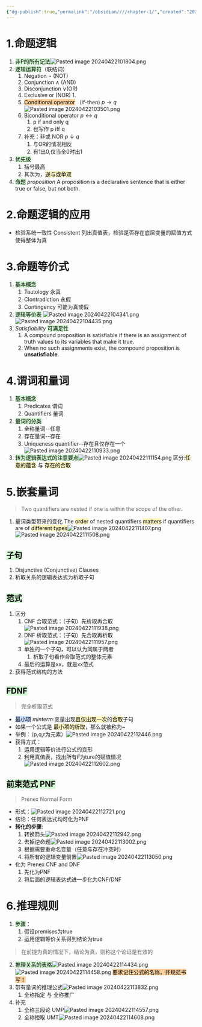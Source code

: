 ```yaml
---
{"dg-publish":true,"permalink":"/obsidian////chapter-1/","created":"2024-04-22T10:15:02.053+08:00","updated":"2024-09-08T15:25:05.504+08:00"}
---
```


# 1.命题逻辑
1. <mark style="background: #BBFABBA6;">非P的所有记法</mark>![Pasted image 20240422101804.png](/img/user/obsidian/%E5%9B%BE%E7%89%87%E5%AF%84%E5%AD%98%E5%99%A8/Pasted%20image%2020240422101804.png)
2. <mark style="background: #BBFABBA6;">逻辑运算符</mark>（联结词）
	1. Negation ¬ (NOT)
	2. Conjunction  $\wedge$ (AND)
	3. Disconjunction $\vee$(OR)
	4. Exclusive or (NOR)
		1. 
	5. <mark style="background: #FFB86CA6;">Conditional operator</mark> （if-then)  $p \rightarrow q$![Pasted image 20240422103501.png](/img/user/obsidian/%E5%9B%BE%E7%89%87%E5%AF%84%E5%AD%98%E5%99%A8/Pasted%20image%2020240422103501.png)
	6. Biconditional operator $p \leftrightarrow q$ 
		1. p if and only q
		2. 也写作 p iff q
	7. 补充：非或 NOR  $p \downarrow q$ 
		1. 与OR的情况相反
		2. 有1出0,仅当全0时出1
3. <mark style="background: #BBFABBA6;">优先级</mark>
	1. 括号最高
	2. 其次为，<mark style="background: #FFF3A3A6;">逆与或单双</mark>
4. <mark style="background: #BBFABBA6;">命题</mark> *proposition*
	A proposition is a declarative sentence that is either true or false, but not both.
# 2.命题逻辑的应用
- 检验系统一致性 Consistent
	列出真值表，检验是否存在底层变量的赋值方式使得整体为真
# 3.命题等价式
1. <mark style="background: #BBFABBA6;">基本概念</mark>
	1. Tautology 永真
	2. Clontradiction 永假
	3. Contingency 可能为真或假
2. <mark style="background: #BBFABBA6;">逻辑等价表</mark>
	![Pasted image 20240422104341.png](/img/user/obsidian/%E5%9B%BE%E7%89%87%E5%AF%84%E5%AD%98%E5%99%A8/Pasted%20image%2020240422104341.png)![Pasted image 20240422104435.png](/img/user/obsidian/%E5%9B%BE%E7%89%87%E5%AF%84%E5%AD%98%E5%99%A8/Pasted%20image%2020240422104435.png)
3. *Satisfiability* <mark style="background: #BBFABBA6;">可满足性</mark>
	1. A compound proposition is satisfiable if there is an assignment of truth values to its variables that make it true. 
	2. When no such assignments exist, the compound proposition is **unsatisfiable**.
#  4.谓词和量词
1. <mark style="background: #BBFABBA6;">基本概念</mark>
	1. Predicates 谓词
	2. Quantifiers 量词
2. <mark style="background: #BBFABBA6;">量词的分类</mark>
	1. 全称量词--任意
	2. 存在量词--存在
	3. Uniqueness quantifier--存在且仅存在一个![Pasted image 20240422110933.png](/img/user/obsidian/%E5%9B%BE%E7%89%87%E5%AF%84%E5%AD%98%E5%99%A8/Pasted%20image%2020240422110933.png)
3. <mark style="background: #BBFABBA6;">转为逻辑表达式的注意要点</mark>![Pasted image 20240422111154.png](/img/user/obsidian/%E5%9B%BE%E7%89%87%E5%AF%84%E5%AD%98%E5%99%A8/Pasted%20image%2020240422111154.png)
	区分:<mark style="background: #FFF3A3A6;">任意的蕴含</mark> 与 <mark style="background: #FFF3A3A6;">存在的合取</mark>
# 5.嵌套量词
>Two quantifiers are nested if one is within the scope of the other.
1. 量词类型带来的变化
	The <mark style="background: #FFF3A3A6;">order</mark> of nested quantifiers <mark style="background: #FFF3A3A6;">matters</mark> if quantifiers are of <mark style="background: #FFF3A3A6;">different types</mark>![Pasted image 20240422111407.png](/img/user/obsidian/%E5%9B%BE%E7%89%87%E5%AF%84%E5%AD%98%E5%99%A8/Pasted%20image%2020240422111407.png)![Pasted image 20240422111508.png](/img/user/obsidian/%E5%9B%BE%E7%89%87%E5%AF%84%E5%AD%98%E5%99%A8/Pasted%20image%2020240422111508.png)
## <mark style="background: #BBFABBA6;">子句</mark>
1. Disjunctive (Conjunctive) Clauses
2. 析取关系的逻辑表达式为析取子句
## <mark style="background: #BBFABBA6;"> 范式</mark>
1. 区分
	1. CNF 合取范式：（子句）先析取再合取![Pasted image 20240422111938.png](/img/user/obsidian/%E5%9B%BE%E7%89%87%E5%AF%84%E5%AD%98%E5%99%A8/Pasted%20image%2020240422111938.png)
	2. DNF 析取范式：（子句）先合取再析取![Pasted image 20240422111957.png](/img/user/obsidian/%E5%9B%BE%E7%89%87%E5%AF%84%E5%AD%98%E5%99%A8/Pasted%20image%2020240422111957.png)
	3. 单独的一个子句，可以认为同属于两者
		1. 析取子句看作合取范式的整体元素
	4. 最后的运算是xx，就是xx范式
2. 获得范式结构的方法
## <mark style="background: #BBFABBA6;">FDNF</mark>
>完全析取范式
- <mark style="background: #ADCCFFA6;">最小项</mark> *minterm*:变量出现<mark style="background: #FFF3A3A6;">且仅出现一次</mark>的<mark style="background: #FFF3A3A6;">合取</mark>子句
- 如果一个公式是 <mark style="background: #FFF3A3A6;">最小项的析取</mark>，那么就被称为~
- 举例：（p,q,r为元素）![Pasted image 20240422112446.png](/img/user/obsidian/%E5%9B%BE%E7%89%87%E5%AF%84%E5%AD%98%E5%99%A8/Pasted%20image%2020240422112446.png)
- 获得方式：
	1. 运用逻辑等价进行公式的变形
	2. 利用真值表，找出所有$F$为ture的赋值情况![Pasted image 20240422112602.png](/img/user/obsidian/%E5%9B%BE%E7%89%87%E5%AF%84%E5%AD%98%E5%99%A8/Pasted%20image%2020240422112602.png)
## <mark style="background: #BBFABBA6;">前束范式 PNF</mark>
>Prenex Normal Form
- 形式：![Pasted image 20240422112721.png](/img/user/obsidian/%E5%9B%BE%E7%89%87%E5%AF%84%E5%AD%98%E5%99%A8/Pasted%20image%2020240422112721.png)
- 结论：任何表达式均可化为PNF
- **转化的步骤**:
	1. 转换箭头![Pasted image 20240422112942.png](/img/user/obsidian/%E5%9B%BE%E7%89%87%E5%AF%84%E5%AD%98%E5%99%A8/Pasted%20image%2020240422112942.png)
	2. 去掉逆命题![Pasted image 20240422113002.png](/img/user/obsidian/%E5%9B%BE%E7%89%87%E5%AF%84%E5%AD%98%E5%99%A8/Pasted%20image%2020240422113002.png)
	3. 根据需要重命名变量（任意与存在冲突时）
	4. 将所有的逻辑变量前置![Pasted image 20240422113050.png](/img/user/obsidian/%E5%9B%BE%E7%89%87%E5%AF%84%E5%AD%98%E5%99%A8/Pasted%20image%2020240422113050.png)
- 化为 Prenex CNF and DNF
	1. 先化为PNF
	2. 将后面的逻辑表达式进一步化为CNF/DNF
# 6.推理规则
1. <mark style="background: #BBFABBA6;">步骤</mark>：
	1. 假设premises为true
	2. 运用逻辑等价关系得到结论为true
>在前提为真的情况下，结论为真，则称这个论证是有效的
2. <mark style="background: #BBFABBA6;">推理关系的表格</mark>![Pasted image 20240422114434.png](/img/user/obsidian/%E5%9B%BE%E7%89%87%E5%AF%84%E5%AD%98%E5%99%A8/Pasted%20image%2020240422114434.png)![Pasted image 20240422114458.png](/img/user/obsidian/%E5%9B%BE%E7%89%87%E5%AF%84%E5%AD%98%E5%99%A8/Pasted%20image%2020240422114458.png)
	<mark style="background: #FFB86CA6;">要求记住公式的名称，并规范书写！</mark>
3. 带有量词的推理公式![Pasted image 20240422113832.png](/img/user/obsidian/%E5%9B%BE%E7%89%87%E5%AF%84%E5%AD%98%E5%99%A8/Pasted%20image%2020240422113832.png)
	1. 全称指定 与 全称推广
4. 补充
	1. 全称三段论 UMP![Pasted image 20240422114557.png](/img/user/obsidian/%E5%9B%BE%E7%89%87%E5%AF%84%E5%AD%98%E5%99%A8/Pasted%20image%2020240422114557.png)
	2. 全称拒取 UMT![Pasted image 20240422114608.png](/img/user/obsidian/%E5%9B%BE%E7%89%87%E5%AF%84%E5%AD%98%E5%99%A8/Pasted%20image%2020240422114608.png)